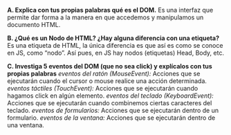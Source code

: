 **A. Explica con tus propias palabras qué es el DOM.**
Es una interfaz que permite dar forma a la manera en que accedemos y manipulamos un documento HTML.

**B. ¿Qué es un Nodo de HTML? ¿Hay alguna diferencia con una etiqueta?**
Es una etiqueta de HTML, la única diferencia es que así es como se conoce en JS, como “nodo”. Así pues, en JS hay nodos (etiquetas) Head, Body, etc.


**C. Investiga 5 eventos del DOM (que no sea click) y explícalos con tus propias palabras**
*eventos del ratón (MouseEvent):* Acciones que se ejecutarán cuando el cursor o mouse realice una acción determinada.
*eventos táctiles (TouchEvent):* Acciones que se ejecutarán cuando hagamos click en algún elemento.
*eventos del teclado (KeyboardEvent):* Acciones que se ejecutarán cuando combinemos ciertas caracteres del teclado.
*eventos de formularios:* Acciones que se ejecutarán dentro de un formulario.
*eventos de la ventana:* Acciones que se ejecutarán dentro de una ventana.
